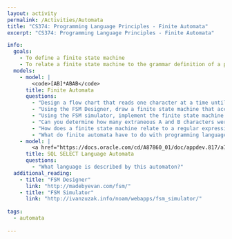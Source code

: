 ```yaml
---
layout: activity
permalink: /Activities/Automata
title: "CS374: Programming Language Principles - Finite Automata"
excerpt: "CS374: Programming Language Principles - Finite Automata"

info: 
  goals: 
    - To define a finite state machine 
    - To relate a finite state machine to the grammar definition of a programming language
  models:
    - model: |
        <code>[AB]*ABAB</code>
      title: Finite Automata
      questions:
        - "Design a flow chart that reads one character at a time until the sequence <code>ABAB</code> is found."
        - "Using the FSM Designer, draw a finite state machine that accepts the strings in the given by the regular language."
        - "Using the FSM simulator, implement the finite state machine to check and accept the appropriate strings in this language."
        - "Can you determine how many extraneous A and B characters were seen before reaching the accepting state?  If not, what additional information would be needed to do so?"
        - "How does a finite state machine relate to a regular expression?"
        - "What do finite automata have to do with programming languages?  Specifically, how can they help us to connect syntax with semantics?"
    - model: |
        <a href="https://docs.oracle.com/cd/A87860_01/doc/appdev.817/a77069/11_ele58.gif"><img alt="Oracle SQL Flowchart" src="https://docs.oracle.com/cd/A87860_01/doc/appdev.817/a77069/11_ele58.gif"></a>
      title: SQL SELECT Language Automata
      questions:
        - "What language is described by this automaton?" 
  additional_reading:
    - title: "FSM Designer"
      link: "http://madebyevan.com/fsm/"
    - title: "FSM Simulator"
      link: "http://ivanzuzak.info/noam/webapps/fsm_simulator/"
      
tags:
  - automata
  
---
```


